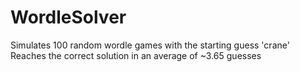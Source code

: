 # WordleSolver
Simulates 100 random wordle games with the starting guess 'crane'
Reaches the correct solution in an average of ~3.65 guesses
